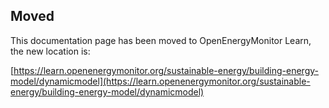 ## Moved

This documentation page has been moved to OpenEnergyMonitor Learn, the new location is:

[https://learn.openenergymonitor.org/sustainable-energy/building-energy-model/dynamicmodel](https://learn.openenergymonitor.org/sustainable-energy/building-energy-model/dynamicmodel)
